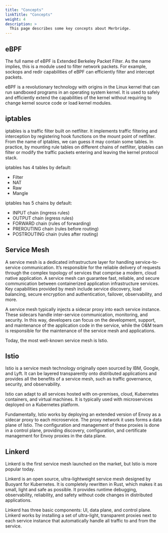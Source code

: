 ```yaml
---
title: "Concepts"
linkTitle: "Concepts"
weight: 4
description: >
  This page describes some key concepts about Merbridge.
---
```


## eBPF

The full name of eBPF is Extended Berkeley Packet Filter. As the name implies,
this is a module used to filter network packets. For example, sockops and redir
capabilities of eBPF can efficiently filter and intercept packets.

eBPF is a revolutionary technology with origins in the Linux kernel that can run
sandboxed programs in an operating system kernel. It is used to safely and efficiently
extend the capabilities of the kernel without requiring to change kernel source code or load kernel modules.

## iptables

iptables is a traffic filter built on netfilter. It implements traffic filtering and interception
by registering hook functions on the mount point of netfilter. From the name of iptables, we can
guess it may contain some tables. In practice, by mounting rule tables on different chains of
netfilter, iptables can filter or modify the traffic packets entering and leaving the kernel protocol stack.

iptables has 4 tables by default:

- Filter
- NAT
- Raw
- Mangle

iptables has 5 chains by default:

- INPUT chain (ingress rules)
- OUTPUT chain (egress rules)
- FORWARD chain (rules of forwarding)
- PREROUTING chain (rules before routing)
- POSTROUTING chain (rules after routing)

## Service Mesh

A service mesh is a dedicated infrastructure layer for handling service-to-service communication.
It’s responsible for the reliable delivery of requests through the complex topology of services that
comprise a modern, cloud native application. A service mesh can guarantee fast, reliable, and secure
communication between containerized application infrastructure services. Key capabilities provided by
mesh include service discovery, load balancing, secure encryption and authentication, failover,
observability, and more.

A service mesh typically injects a sidecar proxy into each service instance. These sidecars handle
inter-service communication, monitoring, and security. In this way, developers can focus on the
development, support, and maintenance of the application code in the service, while the O\&M team
is responsible for the maintenance of the service mesh and applications.

Today, the most well-known service mesh is Istio.

## Istio

Istio is a service mesh technology originally open sourced by IBM, Google, and Lyft. It can be layered
transparently onto distributed applications and provides all the benefits of a service mesh, such as
traffic governance, security, and observability.

Istio can adapt to all services hosted with on-premises, cloud, Kubernetes containers, and virtual machines.
It is typically used with microservices deployed on a Kubernetes platform.

Fundamentally, Istio works by deploying an extended version of Envoy as a sidecar proxy to each microservice.
The proxy network it uses forms a data plane of Istio. The configuration and management of these proxies is
done in a control plane, providing discovery, configuration, and certificate management for Envoy proxies
in the data plane.

## Linkerd

Linkerd is the first service mesh launched on the market, but Istio is more popular today.

Linkerd is an open source, ultra-lightweight service mesh designed by Buoyant for Kubernetes.
It is completely rewritten in Rust, which makes it as small, light and safe as possible.
It provides runtime debugging, observability, reliability, and safety without code changes
in distributed applications.

Linkerd has three basic components: UI, data plane, and control plane. Linkerd works by installing
a set of ultra-light, transparent proxies next to each service instance that automatically handle
all traffic to and from the service.
